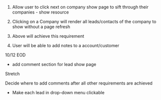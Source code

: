 1. Allow user to click next on company show page to sift through their companies - show resource

2.  Clicking on a Company will render all leads/contacts of the company to show without a page refresh

3. Above will achieve this requirement

4. User will be able to add notes to a account/customer



10/12 EOD
- add comment section for lead show page

Stretch

Decide where to add comments after all other requirements are achieved
- Make each lead in drop-down menu clickable
